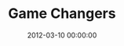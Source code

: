 ---
layout: series
series: "Game Changers"
permalink: "/game-changers/"
title: "Game Changers"
date: 2012-03-10 00:00:00
endDate: 2012-04-14 00:00:00
description: "Throughout history a handful of individuals andcommunities have defied the odds, risen to thechallenge of their day and fundamentally changed the world around them. No matter the situation, these Game Changers share common traits that we can apply to the challenges we face in our own lives and the battles to which we believe God is calling our community through the Game Change campaign."
src: "http://s3.amazonaws.com/crossroads-media/images/GameChangers_90x90.jpg"
---